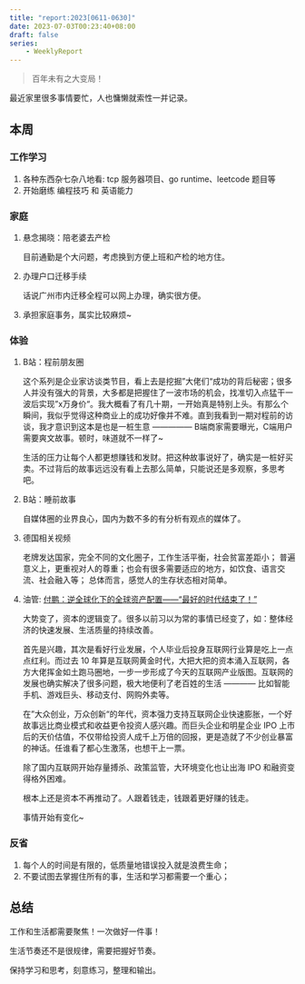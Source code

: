 ```yaml
---
title: "report:2023[0611-0630]"
date: 2023-07-03T00:23:40+08:00
draft: false
series:
    - WeeklyReport
---
```


> 百年未有之大变局！

最近家里很多事情要忙，人也慵懒就索性一并记录。

## 本周

### 工作学习

1. 各种东西杂七杂八地看: tcp 服务器项目、go runtime、leetcode 题目等
2. 开始磨练 编程技巧 和 英语能力

### 家庭

1. 悬念揭晓：陪老婆去产检
   
   目前通勤是个大问题，考虑换到方便上班和产检的地方住。

2. 办理户口迁移手续

    话说广州市内迁移全程可以网上办理，确实很方便。

3. 承担家庭事务，属实比较麻烦~

### 体验

1. B站：程前朋友圈

    这个系列是企业家访谈类节目，看上去是挖掘”大佬们“成功的背后秘密；很多人并没有强大的背景，大多都是把握住了一波市场的机会，找准切入点猛干一波后实现”x万身价“。我大概看了有几十期，一开始真是特别上头。有那么个瞬间，我似乎觉得这种商业上的成功好像并不难。直到我看到一期对程前的访谈，我才意识到这本是也是一桩生意 ————— B端商家需要曝光，C端用户需要爽文故事。顿时，味道就不一样了~

    生活的压力让每个人都更想赚钱和发财。把这种故事说好了，确实是一桩好买卖。不过背后的故事远远没有看上去那么简单，只能说还是多观察，多思考吧。

2. B站：睡前故事

    自媒体圈的业界良心，国内为数不多的有分析有观点的媒体了。

3. 德国相关视频

    老牌发达国家，完全不同的文化圈子，工作生活平衡，社会贫富差距小；
    普遍意义上，更重视对人的尊重；也会有很多需要适应的地方，如饮食、语言交流、社会融入等；
    总体而言，感觉人的生存状态相对简单。

4. 油管: [付鹏：逆全球化下的全球资产配置——“最好的时代结束了！”](https://www.youtube.com/watch?v=V-MFbZJ15_g&list=WL&index=64)

    大势变了，资本的逻辑变了。很多以前习以为常的事情已经变了，如：整体经济的快速发展、生活质量的持续改善。

    首先是兴趣，其次是看好行业发展，个人毕业后投身互联网行业算是吃上一点点红利。而过去 10 年算是互联网黄金时代，大把大把的资本涌入互联网，各方大佬挥金如土跑马圈地，一步一步形成了今天的互联网产业版图。互联网的发展也确实解决了很多问题，极大地便利了老百姓的生活 ———— 比如智能手机、游戏巨头、移动支付、网购外卖等。

    在”大众创业，万众创新“的年代，资本强力支持互联网企业快速膨胀，一个好故事远比商业模式和收益更令投资人感兴趣。而巨头企业和明星企业 IPO 上市后的天价估值，不仅带给投资人成千上万倍的回报，更是造就了不少创业暴富的神话。任谁看了都心生激荡，也想干上一票。

    除了国内互联网开始存量搏杀、政策监管，大环境变化也让出海 IPO 和融资变得格外困难。
    
    根本上还是资本不再推动了。人跟着钱走，钱跟着更好赚的钱走。
    
    事情开始有变化~



### 反省

1. 每个人的时间是有限的，低质量地错误投入就是浪费生命；
2. 不要试图去掌握住所有的事，生活和学习都需要一个重心；

## 总结

工作和生活都需要聚焦！一次做好一件事！

生活节奏还不是很规律，需要把握好节奏。

保持学习和思考，刻意练习，整理和输出。
